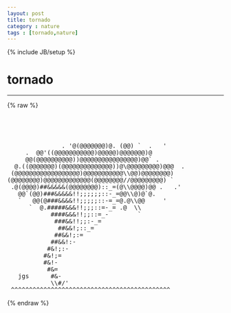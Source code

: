```yaml
---
layout: post
title: tornado
category : nature
tags : [tornado,nature]
---
```

{% include JB/setup %}
# tornado
---
{% raw %}
<pre>




               . &#039;@(@@@@@@@)@. (@@) `  .   &#039;
     .  @@&#039;((@@@@@@@@@@@)@@@@@)@@@@@@@)@ 
     @@(@@@@@@@@@@))@@@@@@@@@@@@@@@@)@@` .
  @.((@@@@@@@)(@@@@@@@@@@@@@@))@\@@@@@@@@@)@@@  .
 (@@@@@@@@@@@@@@@@@@)@@@@@@@@@@@\\@@)@@@@@@@@)
(@@@@@@@@)@@@@@@@@@@@@@(@@@@@@@@//@@@@@@@@@) ` 
 .@(@@@@)##&amp;&amp;&amp;&amp;&amp;(@@@@@@@@)::_=(@\\@@@@)@@ .   .&#039;
   @@`(@@)###&amp;&amp;&amp;&amp;&amp;!!;;;;;;::-_=@@\\@)@`@.
   `   @@(@###&amp;&amp;&amp;&amp;!!;;;;;::-=_=@.@\\@@     &#039;
      `  @.#####&amp;&amp;&amp;!!;;;::=-_= .@  \\
            ####&amp;&amp;&amp;!!;;::=_-        `
             ###&amp;&amp;!!;;:-_=
              ##&amp;&amp;!;::_=
             ##&amp;&amp;!;:=
            ##&amp;&amp;!:-
           #&amp;!;:-
          #&amp;!;=
          #&amp;!-
           #&amp;=
   jgs      #&amp;-
            \\#/&#039;
 ^^^^^^^^^^^^^^^^^^^^^^^^^^^^^^^^^^^^^^^^^^^^ </pre>
{% endraw %}
